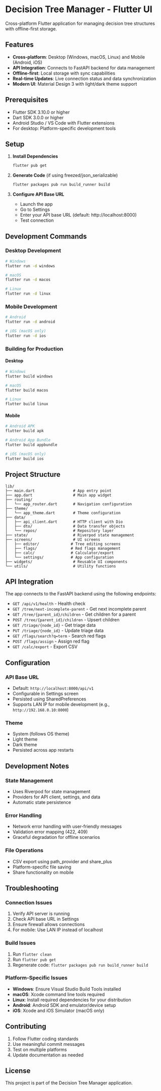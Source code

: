 # Decision Tree Manager - Flutter UI

Cross-platform Flutter application for managing decision tree structures with offline-first storage.

## Features

- **Cross-platform**: Desktop (Windows, macOS, Linux) and Mobile (Android, iOS)
- **API Integration**: Connects to FastAPI backend for data management
- **Offline-first**: Local storage with sync capabilities
- **Real-time Updates**: Live connection status and data synchronization
- **Modern UI**: Material Design 3 with light/dark theme support

## Prerequisites

- Flutter SDK 3.10.0 or higher
- Dart SDK 3.0.0 or higher
- Android Studio / VS Code with Flutter extensions
- For desktop: Platform-specific development tools

## Setup

1. **Install Dependencies**
   ```bash
   flutter pub get
   ```

2. **Generate Code** (if using freezed/json_serializable)
   ```bash
   flutter packages pub run build_runner build
   ```

3. **Configure API Base URL**
   - Launch the app
   - Go to Settings
   - Enter your API base URL (default: http://localhost:8000)
   - Test connection

## Development Commands

### Desktop Development
```bash
# Windows
flutter run -d windows

# macOS
flutter run -d macos

# Linux
flutter run -d linux
```

### Mobile Development
```bash
# Android
flutter run -d android

# iOS (macOS only)
flutter run -d ios
```

### Building for Production

#### Desktop
```bash
# Windows
flutter build windows

# macOS
flutter build macos

# Linux
flutter build linux
```

#### Mobile
```bash
# Android APK
flutter build apk

# Android App Bundle
flutter build appbundle

# iOS (macOS only)
flutter build ios
```

## Project Structure

```
lib/
├── main.dart                 # App entry point
├── app.dart                  # Main app widget
├── routing/
│   └── app_router.dart       # Navigation configuration
├── theme/
│   └── app_theme.dart        # Theme configuration
├── data/
│   ├── api_client.dart       # HTTP client with Dio
│   ├── dto/                  # Data transfer objects
│   └── repos/                # Repository layer
├── state/                    # Riverpod state management
├── screens/                  # UI screens
│   ├── editor/              # Tree editing screens
│   ├── flags/               # Red flags management
│   ├── calc/                # Calculator/export
│   └── settings/            # App configuration
├── widgets/                  # Reusable UI components
└── utils/                    # Utility functions
```

## API Integration

The app connects to the FastAPI backend using the following endpoints:

- `GET /api/v1/health` - Health check
- `GET /tree/next-incomplete-parent` - Get next incomplete parent
- `GET /tree/{parent_id}/children` - Get children for a parent
- `POST /tree/{parent_id}/children` - Upsert children
- `GET /triage/{node_id}` - Get triage data
- `PUT /triage/{node_id}` - Update triage data
- `GET /flags/search?q=term` - Search red flags
- `POST /flags/assign` - Assign red flag
- `GET /calc/export` - Export CSV

## Configuration

### API Base URL
- Default: `http://localhost:8000/api/v1`
- Configurable in Settings screen
- Persisted using SharedPreferences
- Supports LAN IP for mobile development (e.g., `http://192.168.0.10:8000`)

### Theme
- System (follows OS theme)
- Light theme
- Dark theme
- Persisted across app restarts

## Development Notes

### State Management
- Uses Riverpod for state management
- Providers for API client, settings, and data
- Automatic state persistence

### Error Handling
- Network error handling with user-friendly messages
- Validation error mapping (422, 409)
- Graceful degradation for offline scenarios

### File Operations
- CSV export using path_provider and share_plus
- Platform-specific file saving
- Share functionality on mobile

## Troubleshooting

### Connection Issues
1. Verify API server is running
2. Check API base URL in Settings
3. Ensure firewall allows connections
4. For mobile: Use LAN IP instead of localhost

### Build Issues
1. Run `flutter clean`
2. Run `flutter pub get`
3. Regenerate code: `flutter packages pub run build_runner build`

### Platform-Specific Issues
- **Windows**: Ensure Visual Studio Build Tools installed
- **macOS**: Xcode command line tools required
- **Linux**: Install required dependencies for your distribution
- **Android**: Android SDK and emulator/device setup
- **iOS**: Xcode and iOS Simulator (macOS only)

## Contributing

1. Follow Flutter coding standards
2. Use meaningful commit messages
3. Test on multiple platforms
4. Update documentation as needed

## License

This project is part of the Decision Tree Manager application.
